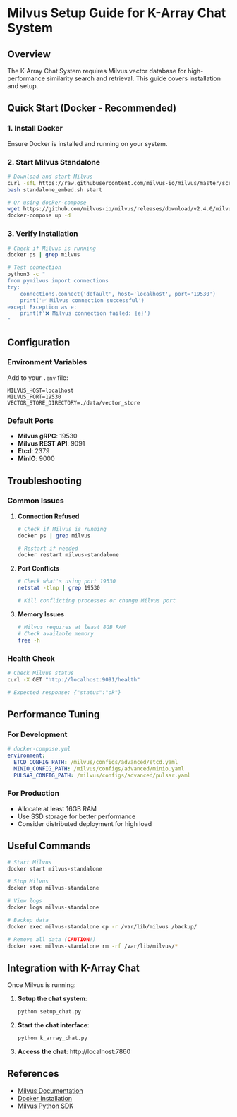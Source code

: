# Milvus Setup Guide for K-Array Chat System

## Overview
The K-Array Chat System requires Milvus vector database for high-performance similarity search and retrieval. This guide covers installation and setup.

## Quick Start (Docker - Recommended)

### 1. Install Docker
Ensure Docker is installed and running on your system.

### 2. Start Milvus Standalone
```bash
# Download and start Milvus
curl -sfL https://raw.githubusercontent.com/milvus-io/milvus/master/scripts/standalone_embed.sh -o standalone_embed.sh
bash standalone_embed.sh start

# Or using docker-compose
wget https://github.com/milvus-io/milvus/releases/download/v2.4.0/milvus-standalone-docker-compose.yml -O docker-compose.yml
docker-compose up -d
```

### 3. Verify Installation
```bash
# Check if Milvus is running
docker ps | grep milvus

# Test connection
python3 -c "
from pymilvus import connections
try:
    connections.connect('default', host='localhost', port='19530')
    print('✅ Milvus connection successful')
except Exception as e:
    print(f'❌ Milvus connection failed: {e}')
"
```

## Configuration

### Environment Variables
Add to your `.env` file:
```env
MILVUS_HOST=localhost
MILVUS_PORT=19530
VECTOR_STORE_DIRECTORY=./data/vector_store
```

### Default Ports
- **Milvus gRPC**: 19530
- **Milvus REST API**: 9091
- **Etcd**: 2379
- **MinIO**: 9000

## Troubleshooting

### Common Issues

1. **Connection Refused**
   ```bash
   # Check if Milvus is running
   docker ps | grep milvus
   
   # Restart if needed
   docker restart milvus-standalone
   ```

2. **Port Conflicts**
   ```bash
   # Check what's using port 19530
   netstat -tlnp | grep 19530
   
   # Kill conflicting processes or change Milvus port
   ```

3. **Memory Issues**
   ```bash
   # Milvus requires at least 8GB RAM
   # Check available memory
   free -h
   ```

### Health Check
```bash
# Check Milvus status
curl -X GET "http://localhost:9091/health"

# Expected response: {"status":"ok"}
```

## Performance Tuning

### For Development
```yaml
# docker-compose.yml
environment:
  ETCD_CONFIG_PATH: /milvus/configs/advanced/etcd.yaml
  MINIO_CONFIG_PATH: /milvus/configs/advanced/minio.yaml
  PULSAR_CONFIG_PATH: /milvus/configs/advanced/pulsar.yaml
```

### For Production
- Allocate at least 16GB RAM
- Use SSD storage for better performance
- Consider distributed deployment for high load

## Useful Commands

```bash
# Start Milvus
docker start milvus-standalone

# Stop Milvus
docker stop milvus-standalone

# View logs
docker logs milvus-standalone

# Backup data
docker exec milvus-standalone cp -r /var/lib/milvus /backup/

# Remove all data (CAUTION!)
docker exec milvus-standalone rm -rf /var/lib/milvus/*
```

## Integration with K-Array Chat

Once Milvus is running:

1. **Setup the chat system**:
   ```bash
   python setup_chat.py
   ```

2. **Start the chat interface**:
   ```bash
   python k_array_chat.py
   ```

3. **Access the chat**: http://localhost:7860

## References
- [Milvus Documentation](https://milvus.io/docs)
- [Docker Installation](https://docs.docker.com/get-docker/)
- [Milvus Python SDK](https://milvus.io/docs/install-pymilvus.md)